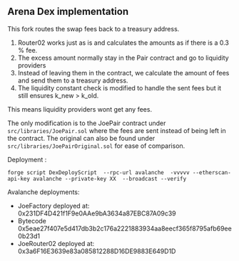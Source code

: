 ## Arena Dex implementation
This fork routes the swap fees back to a treasury address.
1. Router02 works just as is and calculates the amounts as if there is a 0.3 % fee.
2. The excess amount normally stay in the Pair contract and go to liquidity providers
3. Instead of leaving them in the contract, we calculate the amount of fees and send them to a treasury address. 
4. The liquidity constant check is modified to handle the sent fees but it still ensures k_new > k_old. 

This means liquidity providers wont get any fees.


The only modification is to the JoePair contract under `src/libraries/JoePair.sol` where the fees are sent instead of being left in the contract. The original can also be found under  `src/libraries/JoePairOriginal.sol` for ease of comparison.

Deployment : 
```
forge script DexDeployScript  --rpc-url avalanche  -vvvvv --etherscan-api-key avalanche --private-key XX  --broadcast --verify
````

Avalanche deployments:


* JoeFactory deployed at: 0x231DF4D421f1F9e0AAe9bA3634a87EBC87A09c39
* Bytecode  0x5eae27f407e5d417db3b2c176a2221883934aa8eecf365f8795afb69ee0b23d1
* JoeRouter02 deployed at: 0x3a6F16E3639e83a085812288D16DE9883E649D1D